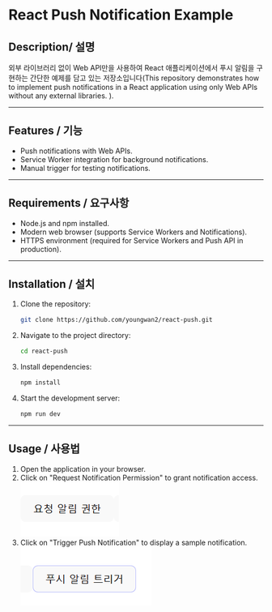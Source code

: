 # React Push Notification Example

## Description/ 설명
외부 라이브러리 없이 Web API만을 사용하여 React 애플리케이션에서 푸시 알림을 구현하는 간단한 예제를 담고 있는 저장소입니다(This repository demonstrates how to implement push notifications in a React application using only Web APIs without any external libraries. ).

---

## Features / 기능
- Push notifications with Web APIs.
- Service Worker integration for background notifications.
- Manual trigger for testing notifications.

---

## Requirements / 요구사항
- Node.js and npm installed.
- Modern web browser (supports Service Workers and Notifications).
- HTTPS environment (required for Service Workers and Push API in production).

---

## Installation / 설치
1. Clone the repository:
   ```bash
   git clone https://github.com/youngwan2/react-push.git
   ```

2. Navigate to the project directory:
   ```bash
   cd react-push
   ```

3. Install dependencies:
   ```bash
   npm install
   ```

4. Start the development server:
   ```bash
   npm run dev
   ```

---

## Usage / 사용법
1. Open the application in your browser.
2. Click on "Request Notification Permission" to grant notification access.
   ![alt text](image.png)
3. Click on "Trigger Push Notification" to display a sample notification.
![alt text](image-1.png)
